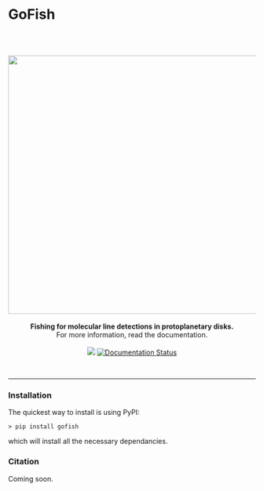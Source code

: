 # GoFish
<bR>
<p align='center'>
  <br/>
  <img src="https://github.com/richteague/gofish/blob/master/docs/_static/logo.png" width="596" height="527"><br/>
  <br>
  <b>Fishing for molecular line detections in protoplanetary disks.</b>
  <br>
  For more information, read the documentation.
  <br>
  <br>
  <a href="http://joss.theoj.org/papers/f2808d0c1cc0ffb51aa60466c896ed06">
      <img src="http://joss.theoj.org/papers/f2808d0c1cc0ffb51aa60466c896ed06/status.svg"></a>
  <a href='https://fishing.readthedocs.io/en/latest/?badge=latest'>
      <img src='https://readthedocs.org/projects/fishing/badge/?version=latest' alt='Documentation Status' />
  </a>
</p>

<br>

________________


### Installation

The quickest way to install is using PyPI:

`> pip install gofish`

which will install all the necessary dependancies.

### Citation

Coming soon.
